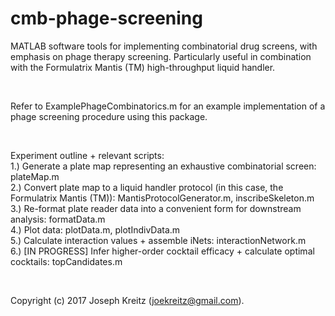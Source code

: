 # cmb-phage-screening
MATLAB software tools for implementing combinatorial drug screens, with emphasis on phage therapy screening. Particularly useful in combination with the Formulatrix Mantis (TM) high-throughput liquid handler.<br />

<br />

Refer to ExamplePhageCombinatorics.m for an example implementation of a phage screening procedure using this package. 

<br />

Experiment outline + relevant scripts:<br />
   1.) Generate a plate map representing an exhaustive combinatorial screen: plateMap.m<br />
   2.) Convert plate map to a liquid handler protocol (in this case, the
       Formulatrix Mantis (TM)): MantisProtocolGenerator.m, inscribeSkeleton.m<br />
   3.) Re-format plate reader data into a convenient form for downstream
       analysis: formatData.m<br />
   4.) Plot data: plotData.m, plotIndivData.m<br />
   5.) Calculate interaction values + assemble iNets: interactionNetwork.m<br />
   6.) [IN PROGRESS] Infer higher-order cocktail efficacy + calculate 
       optimal cocktails: topCandidates.m<br />
       
 <br />

 Copyright (c) 2017 Joseph Kreitz (joekreitz@gmail.com).
